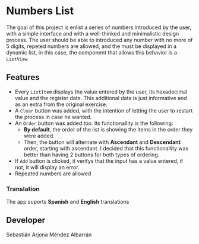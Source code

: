 # Numbers List

The goal of this project is enlist a series of numbers introduced by the user, with a simple interface and with a well-thinked and minimalistic design process. The user should be able to introduced any number with no more of 5 digits, repeted numbers are allowed, and the must be displayed in a dynamic list, in this case, the component that allows this behavior is a `ListView`.

## Features

- Every `ListItem` displays the value entered by the user, its hexadecimal value and the register date. This additional data is just informative and as an extra from the original exercise.
- A `Clear` button was added, with the intention of letting the user to restart the process in case he wanted.
- An `Order` button was added too. Its functionallity is the following:
  - **By default**, the order of the list is showing the items in the order they were added.
  - Then, the button will alternate with **Ascendant** and **Descendant** order, starting with ascendant.
  I decided that this functionallity was better than having 2 buttons for both types of ordering.
- If `Add` button is clicked, it verifys that the input has a value entered, if not, it will display an error.
- Repeated numbers are allowed

### Translation

The app suports **Spanish** and **English** translations

## Developer

Sebastián Arjona Méndez Albarrán
